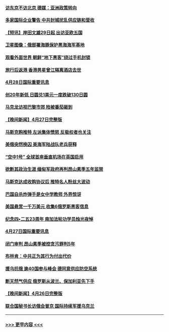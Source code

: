 #### [访东京不访北京  德媒：亚洲政策转向](../pages/prog202/a103412515.md?t=04290051) 
#### [多家国际企业警告 中共封城扰乱供应链和营收](../pages/prog202/a103412512.md?t=04290051) 
#### [【短讯】岸田文雄29日起 出访亚欧五国](../pages/prog202/a103412574.md?t=04290051) 
#### [卫星图像：俄部署海豚保护黑海海军基地](../pages/prog202/a103412424.md?t=04290051) 
#### [观看外面世界 朝鲜“地下黑客”绕过手机封锁](../pages/prog202/a103412416.md?t=04290051) 
#### [旅行后返港 香港男星曾江隔离酒店去世](../pages/prog202/a103412404.md?t=04290051) 
#### [4月28日国际重要讯息](../pages/prog202/a103412316.md?t=04290051) 
#### [创20年新低 日圆兑1美元一度跌破130日圆](../pages/prog202/a103412263.md?t=04290051) 
#### [马克龙访视巴黎市郊 险被番茄砸到](../pages/prog202/a103412180.md?t=04290051) 
#### [【晚间新闻】4月27日完整版](../pages/prog202/a103412077.md?t=04290051) 
#### [马斯克购推特 左派集体愤怒 反极权者也关注](../pages/prog202/a103412005.md?t=04290051) 
#### [美俄突然换囚 美海军陆战队老兵获释](../pages/prog202/a103411892.md?t=04290051) 
#### [“空中1号” 全球首座垂直机场在英国启用](../pages/prog202/a103411894.md?t=04290051) 
#### [欲断其政治生涯 缅甸军政府再判昂山素季五年监禁](../pages/prog202/a103411688.md?t=04290051) 
#### [马斯克达成收购协议后 推特名人粉丝大波动](../pages/prog202/a103411402.md?t=04290051) 
#### [巴国自杀炸弹手是女中学教师 外界惊讶](../pages/prog202/a103411396.md?t=04290051) 
#### [美国悬赏一千万美元 收集6俄罗斯黑客信息](../pages/prog202/a103411388.md?t=04290051) 
#### [纪念四•二五23周年 南加法轮功学员烛光夜悼](../pages/prog202/a103410700.md?t=04290051) 
#### [4月27日国际重要讯息](../pages/prog202/a103411307.md?t=04290051) 
#### [闭门审判 昂山素季被控贪污罪判5年](../pages/prog202/a103411297.md?t=04290051) 
#### [布林肯：中共正为其行为付出代价](../pages/prog202/a103411296.md?t=04290051) 
#### [援乌抗俄 逾40国参与峰会 德同意供应防空系统](../pages/prog202/a103411205.md?t=04290051) 
#### [断天然气供应 俄罗斯从波兰、保加利亚先下手](../pages/prog202/a103411133.md?t=04290051) 
#### [【晚间新闻】4月26日完整版](../pages/prog202/a103411091.md?t=04290051) 
#### [联合国秘书长访俄会普京 国际持续军援乌克兰](../pages/prog202/a103411156.md?t=04290051) 

----
#### [ >>> 更早内容 <<< ](../indexes/prog202-earlier.md)
